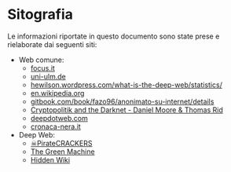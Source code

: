 # Sitografia
Le informazioni riportate in questo documento sono state prese e rielaborate dai seguenti siti:
* Web comune:
  * [focus.it](http://www.focus.it/)
  * [uni-ulm.de
](https://www.uni-ulm.de/LiLL/5.0/I/materialien/internet.html)
  * [hewilson.wordpress.com/what-is-the-deep-web/statistics/](https://hewilson.wordpress.com/what-is-the-deep-web/statistics/)
  * [en.wikipedia.org](https://en.wikipedia.org/wiki/Main_Page)
  * [gitbook.com/book/fazo96/anonimato-su-internet/details](https://www.gitbook.com/book/fazo96/anonimato-su-internet/details)
  * [Cryptopolitik and the Darknet - Daniel Moore & Thomas Rid](http://www.tandfonline.com/doi/abs/10.1080/00396338.2016.1142085#aHR0cDovL3d3dy50YW5kZm9ubGluZS5jb20vZG9pL3BkZi8xMC4xMDgwLzAwMzk2MzM4LjIwMTYuMTE0MjA4NUBAQDA=)
  * [deepdotweb.com](https://www.deepdotweb.com/)
  * [cronaca-nera.it](http://www.cronaca-nera.it/3016/inchiesta-deep-web-inernet-invisibile-lato-buono-darknet)
* Deep Web:
   * [☠PirateCRACKERS](http://pirateceo5dz3q4b.onion/)
   * [The Green Machine](http://zzq7gpluliw6iq7l.onion/threadlist.php?/) 
   * [Hidden Wiki](http://zqktlwi4fecvo6ri.onion/wiki/index.php/Main_Page)
